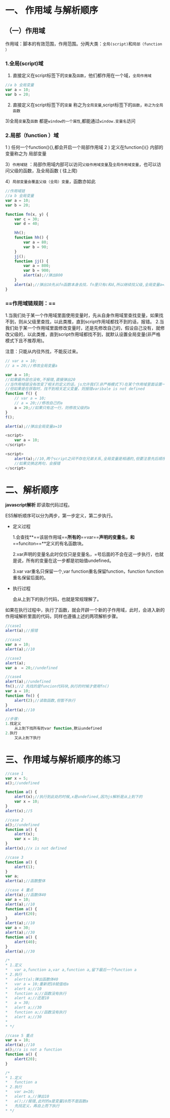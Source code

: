 # 一、 作用域 与解析顺序 

## （一）作用域

作用域：脚本的有效范围，作用范围。分两大类：`全局(script)`和`局部（function ）`

### 1.全局(script)域

1) 直接定义在script标签下的`变量`及`函数`，他们都作用在一个域，`全局作用域`

```javascript
//a b 全局变量
var a = 10;
var b = 20;
```

2) 直接定义在script标签下的`变量` 称之为`全局变量`,script标签下的`函数`，`称之为全局函数`

3)全局`变量`及`函数` 都是`window的一个属性`,都能通过`window.变量名`访问

### 2.局部（function ）域

1 ) 任何一个function(){},都会开启一个局部作用域
2 ) 定义在function(){} 内部的变量称之为 局部变量

3）`作用域链` ：局部作用域内部可以访问`父级作用域变量`及`全局作用域变量`，也可以访问父级的函数，及全局函数 ( 往上爬)

4）`局部变量会覆盖父级（全局）变量`，函数亦如此

```javascript
//作用域链
//a b 全局变量
var a = 10;
var b = 20;

function fn(x, y) {
    var c = 30;
    var d = 40;

    hh();
    function hh() {
        var a = 80;
        var b = 90;
    }
    jj();
    function jj() {
        var a = 800;
        var b = 900;
        alert(a);//弹出800
    }
    alert(a);//弹出10先从fn函数本身去找，fn里只有c和d,所以继续找父级,全局变量a=10
}
```

### **==作用域链规则：==**

1.当我们处于某一个作用域里面使用变量时，先从自身作用域里查找变量，如果找不到，则从父级里查找，以此类推，直到script作用域都找不到的话，报错。
2.当我们处于某一个作用域里面修改变量时，还是先修改自己的，假设自己没有，就修改父级的，以此类推，直到script作用域都找不到，就默认设置全局变量(非严格模式下且不推荐用)。

注意：只能从内往外找，不能反过来。

```javascript
// var a = 10;
// a = 20;//修改全局变量a

var a = 10;
//如果最外层也没有,不报错,直接弹出20
//当作用域链没有改变了相关的定义的话，js允许我们(非严格模式下)在某个作用域里面设置一个全局变量
//但如果是在获取时，找不到相关定义变量，则报错varibale is not defined
function f() {
    // var a = 10;
    // a = 20;//修改自己的a
    a = 20;//如果只有这一行，则修改父级的a
}
f();

alert(a);//弹出全局变量a=10
```

```javascript
<script>
	var a = 10;
</script>

<script>
    alert(a);//10,两个script之间不存在兄弟关系,全局变量是相通的,但要注意先后顺序
	//如果交换这两句，会报错
</script>
```

# 二、解析顺序

**javascript解析** 即读取代码过程。

ES5解析顺序可以分为两步，第一步定义，第二步执行。

- 定义过程

  1.会查找**==该层作用域==**所有的**==var==**声明的变量名，和**==funciton==**定义的有名函数块。

  2.var声明的变量名此时仅仅只是变量名，=号后面的不会在这一步执行，也就是说，所有的变量在这一步都是初始值undefined。

  3.var var重名只保留一个,var function重名保留function，function function重名保留后面的。

- 执行过程

  会从上到下的执行代码，也就是常规理解了。

如果在执行过程中，执行了函数，就会开辟一个新的子作用域，此时，会进入新的作用域解析里面的代码，同样也遵循上述的两项解析步骤。

```javascript
//case1
alert(a);//报错

//case2
var a = 10;
alert(a);//10

//case3
alert(a);
var a  = 20;//undefined

//case4
alert(a);//undefined
fn();//2 先找的是funcion代码块,执行的时候才使用fn()
var a = 10;
function fn() {
	alert(2);//读取函数,但暂不执行
}
alert(a);//10

//步骤:
1.找定义
	从上到下找所有的var function,默认undefined
2.执行
	又从上到下执行
```

# 三、作用域与解析顺序的练习

```javascript
//case 1
var x = 5;
a();//undefined

function a() {
    alert(x);//执行到此处的时候,x是undefined,因为js解析是从上到下的
    var x = 10;
}
alert(x);//5
```

```javascript
//case 2
a();//undefined
function a() {
    alert(x);
    var x = 10;
}
alert(x);//x is not defined
```

```javascript
//case 3
function a() {
    alert(1);
}
var a;
alert(a);//函数整体
```

```javascript
//case 4 重点
alert(a);//函数体40
var a = 10;
alert(a);//10
function a() {
    alert(20);
}
alert(a);//10
var a = 30;
alert(a);//30
function a() {
    alert(40);
}
alert(a);//30

/*
* 1.定义
*   var a,function a,var a,function a,留下最后一个function a
* 2.执行
*   alert(a);弹出函数体40
*   var a = 10;重新把10赋值给a
*   alert a;//10
*   function a;//函数没有执行
*   alert a;//还是10
*   a = 30;
*   alert a;//30
*   function a;//函数没有执行
*   alert a;//30
*
* */
```

```javascript
//case 5 重点
var a = 10;
alert(a);//10
a();//a is not a function
function a() {
    alert(20);
}

/*
* 1.定义
*   function a
* 2.执行
*   var a=10;
*   alert a,//弹出10
*   a();//报错,此时的a是变量10而不是函数a
*   先找定义，再自上而下执行
* */
```



